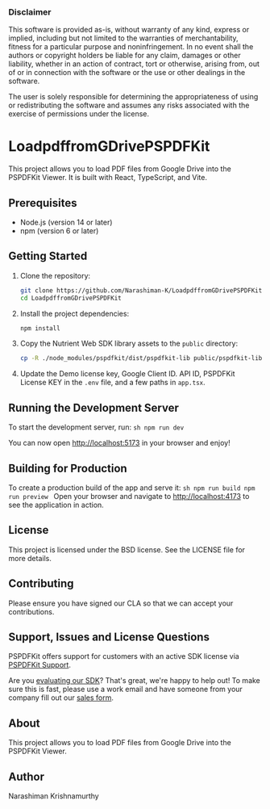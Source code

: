 ### Disclaimer
This software is provided as-is, without warranty of any kind, express or implied, including but not limited to the warranties of merchantability, fitness for a particular purpose and noninfringement. In no event shall the authors or copyright holders be liable for any claim, damages or other liability, whether in an action of contract, tort or otherwise, arising from, out of or in connection with the software or the use or other dealings in the software.

The user is solely responsible for determining the appropriateness of using or redistributing the software and assumes any risks associated with the exercise of permissions under the license.

# LoadpdffromGDrivePSPDFKit

This project allows you to load PDF files from Google Drive into the PSPDFKit Viewer. It is built with React, TypeScript, and Vite.

## Prerequisites

- Node.js (version 14 or later)
- npm (version 6 or later)

## Getting Started

1. Clone the repository:
    ```sh
    git clone https://github.com/Narashiman-K/LoadpdffromGDrivePSPDFKit.git
    cd LoadpdffromGDrivePSPDFKit
    ```

2. Install the project dependencies:
    ```sh
    npm install
    ```

3. Copy the Nutrient Web SDK library assets to the `public` directory:
    ```sh
    cp -R ./node_modules/pspdfkit/dist/pspdfkit-lib public/pspdfkit-lib
    ```

4. Update the Demo license key, Google Client ID. API ID, PSPDFKit License KEY in the `.env` file, and a few paths in `app.tsx`.

## Running the Development Server

To start the development server, run:
    ```sh
    npm run dev
    ```

You can now open [http://localhost:5173](http://localhost:5173) in your browser and enjoy!

## Building for Production

To create a production build of the app and serve it:
    ```sh
    npm run build
    npm run preview
    ```
Open your browser and navigate to [http://localhost:4173](http://localhost:4173) to see the application in action.

## License

This project is licensed under the BSD license. See the LICENSE file for more details.

## Contributing

Please ensure you have signed our CLA so that we can accept your contributions.

## Support, Issues and License Questions

PSPDFKit offers support for customers with an active SDK license via [PSPDFKit Support](https://pspdfkit.com/support/request/).

Are you [evaluating our SDK](https://pspdfkit.com/try/)? That's great, we're happy to help out! To make sure this is fast, please use a work email and have someone from your company fill out our [sales form](https://pspdfkit.com/sales/).

## About

This project allows you to load PDF files from Google Drive into the PSPDFKit Viewer.

## Author

Narashiman Krishnamurthy
